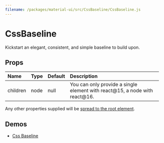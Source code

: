 ```yaml
---
filename: /packages/material-ui/src/CssBaseline/CssBaseline.js
---
```


<!--- This documentation is automatically generated, do not try to edit it. -->

# CssBaseline

Kickstart an elegant, consistent, and simple baseline to build upon.

## Props

| Name | Type | Default | Description |
|:-----|:-----|:--------|:------------|
| <span class="prop-name">children</span> | <span class="prop-type">node | <span class="prop-default">null</span> | You can only provide a single element with react@15, a node with react@16. |

Any other properties supplied will be [spread to the root element](/guides/api#spread).

## Demos

- [Css Baseline](/style/css-baseline)

